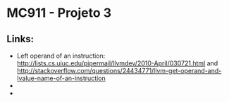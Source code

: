 # MC911 - Projeto 3
## Links:
* Left operand of an instruction: http://lists.cs.uiuc.edu/pipermail/llvmdev/2010-April/030721.html and http://stackoverflow.com/questions/24434771/llvm-get-operand-and-lvalue-name-of-an-instruction
* 
* 
